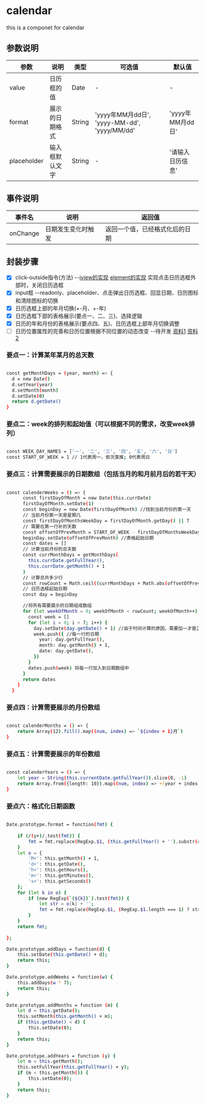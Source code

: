 # calendar
this is a componet for calendar

## 参数说明

| 参数        | 说明                      | 类型      | 可选值  | 默认值    |
| ---------  | ----------------------- | ------- | ---- | ------ |
| value    | 日历框的值     | Date | -    | -   |
| format | 展示的日期格式 | String | 'yyyy年MM月dd日', 'yyyy-MM-dd', 'yyyy/MM/dd' | 'yyyy年MM月dd日' |
| placeholder    | 输入框默认文字     | String | -    | '请输入日历信息' |

## 事件说明

| 事件名        | 说明                  |  返回值  |
| ---------  | ----------------------- | ---- | 
| onChange    | 日期发生变化时触发     |  返回一个值，已经格式化后的日期   |

## 封装步骤
- [x] click-outside指令(方法) --[iview的实现](https://github.com/iview/iview/blob/2.0/src/directives/clickoutside.js) [element的实现](https://github.com/ElemeFE/element/blob/dev/src/utils/clickoutside.js) 实现点击日历选框外部时，关闭日历选框
- [x] input框 --readonly、placeholder、点击弹出日历选框、回显日期、日历图标和清除图标的切换
- [x] 日历选框上部的年月切换(+-月、+-年)
- [x] 日历选框下部的表格展示(要点一、二、三)、选择逻辑
- [x] 日历的年和月份的表格展示(要点四、五)、日历选框上部年月切换调整
- [ ] 日历位置属性的完善和日历位置根据不同位置的动态改变 --待开发 [资料1](https://www.cnblogs.com/kidsitcn/p/8987715.html) 
[资料2](https://segmentfault.com/a/1190000014098739?utm_source=tag-newest)

### 要点一：计算某年某月的总天数

``` bash

const getMonthDays = (year, month) => {
  d = new Date()
  d.setYear(year)
  d.setMonth(month)
  d.setDate(0)
  return d.getDate()
}

```
### 要点二：week的排列和起始值（可以根据不同的需求，改变week排列）

``` bash

const WEEK_DAY_NAMES = ['一', '二', '三', '四', '五', '六', '日']
const START_OF_WEEK = 1 // 1代表周一，依次类推; 0代表周日

```
### 要点三：计算需要展示的日期数组（包括当月的和月前月后的若干天）

``` bash

const calenderWeeks = () => {
      const firstDayOfMonth = new Date(this.currDate)
      firstDayOfMonth.setDate(1)
      const beginDay = new Date(firstDayOfMonth) //找到当前月份的第一天
      // 当前月份第一天是星期几
      const firstDayOfMonthsWeekDay = firstDayOfMonth.getDay() || 7
      // 需要在第一行补的天数
      const offsetOfPrevMonth = START_OF_WEEK - firstDayOfMonthsWeekDay
      beginDay.setDate(offsetOfPrevMonth) //表格起始日期
      const dates = []
      // 计算当前月份的总天数
      const currMonthDays = getMonthDays(
        this.currDate.getFullYear(),
        this.currDate.getMonth() + 1
      )
      // 计算总共多少行
      const rowCount = Math.ceil((currMonthDays + Math.abs(offsetOfPrevMonth)) / 7) + 1
      // 日历选框起始日期
      const day = beginDay

      //将所有需要展示的日期组成数组
      for (let weekOfMonth = 0; weekOfMonth < rowCount; weekOfMonth++) {
        const week = []
        for (let i = 0; i < 7; i++) {
          day.setDate(day.getDate() + 1) //由于时间计算的原因，需要加一才是正确的起始日期
          week.push({ //每一行的日期
            year: day.getFullYear(),
            month: day.getMonth() + 1,
            date: day.getDate(),
          })
        }
        dates.push(week) 将每一行加入到日期数组中
      }
      return dates
    }
  }

```

### 要点四：计算需要展示的月份数组

``` bash

const calenderMonths = () => {
    return Array(12).fill().map((num, index) => `${index + 1}月`)
}

```

### 要点五：计算需要展示的年份数组

``` bash

const calenderYears = () => {
    let year = String(this.currentDate.getFullYear()).slice(0, -1)
    return Array.from({length: 10}).map((num, index) => +(year + index))
}

```
### 要点六：格式化日期函数

``` bash

Date.prototype.format = function(fmt) {
	
	if (/(y+)/.test(fmt)) {
		fmt = fmt.replace(RegExp.$1, (this.getFullYear() + '').substr(4 - RegExp.$1.length));
	}
	let o = {
		'M+': this.getMonth() + 1,
		'd+': this.getDate(),
		'h+': this.getHours(),
		'm+': this.getMinutes(),
		's+': this.getSeconds()
	};
	for (let k in o) {
		if (new RegExp(`(${k})`).test(fmt)) {
			let str = o[k] + '';
			fmt = fmt.replace(RegExp.$1, (RegExp.$1.length === 1) ? str : str.padStart(2,0));
		}
	}
	return fmt;
	
};

Date.prototype.addDays = function(d) {
	this.setDate(this.getDate() + d);
	return this;
}

Date.prototype.addWeeks = function(w) {
	this.addDays(w * 7);
	return this;
}

Date.prototype.addMonths = function (m) {
	let d = this.getDate();
	this.setMonth(this.getMonth() + m);
	if (this.getDate() < d) {
		this.setDate(0);
	}
	return this;
}

Date.prototype.addYears = function (y) {
	let m = this.getMonth();
	this.setFullYear(this.getFullYear() + y);
	if (m < this.getMonth()) {
		this.setDate(0);
	}
	return this;
}
```
